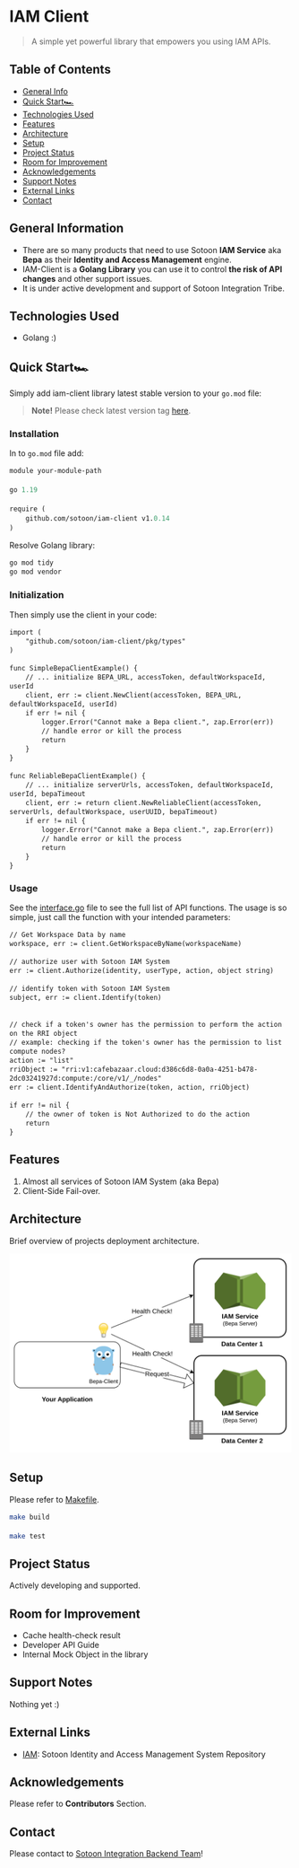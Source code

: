 # IAM Client
> A simple yet powerful library that empowers you using IAM APIs.

## Table of Contents
* [General Info](#general-information)
* [Quick Start🏎️](#quick-start)
* [Technologies Used](#technologies-used)
* [Features](#features)
* [Architecture](#architecture)
* [Setup](#setup)
* [Project Status](#project-status)
* [Room for Improvement](#room-for-improvement)
* [Acknowledgements](#acknowledgements)
* [Support Notes](#support-notes)
* [External Links](#external-links)
* [Contact](#contact)


## General Information
- There are so many products that need to use Sotoon **IAM Service** aka **Bepa** as their **Identity and Access Management** engine.
- IAM-Client is a **Golang Library** you can use it to control **the risk of API changes** and other support issues.
- It is under active development and support of Sotoon Integration Tribe.

## Technologies Used
- Golang :)

## Quick Start🏎 

Simply add iam-client library latest stable version to your `go.mod` file:
> **Note!** Please check latest version tag [here](https://github.com/sotoon/iam-client/tags).

### Installation

In to `go.mod` file add:
```mod
module your-module-path

go 1.19

require (
	github.com/sotoon/iam-client v1.0.14
)
```
Resolve Golang library:

```bash
go mod tidy
go mod vendor
```
### Initialization

Then simply use the client in your code:

```golang
import (
	"github.com/sotoon/iam-client/pkg/types"
)

func SimpleBepaClientExample() {
    // ... initialize BEPA_URL, accessToken, defaultWorkspaceId, userId
    client, err := client.NewClient(accessToken, BEPA_URL, defaultWorkspaceId, userId)
    if err != nil {
        logger.Error("Cannot make a Bepa client.", zap.Error(err))
        // handle error or kill the process
        return
    }
}

func ReliableBepaClientExample() {
    // ... initialize serverUrls, accessToken, defaultWorkspaceId, userId, bepaTimeout
    client, err := return client.NewReliableClient(accessToken, serverUrls, defaultWorkspace, userUUID, bepaTimeout)
    if err != nil {
        logger.Error("Cannot make a Bepa client.", zap.Error(err))
        // handle error or kill the process
        return
    }
}

```

### Usage

See the [interface.go](pkg/client/interface.go) file to see the full list of API functions. The usage is so simple, just call the function with your intended parameters:

```golang
// Get Workspace Data by name
workspace, err := client.GetWorkspaceByName(workspaceName)

// authorize user with Sotoon IAM System
err := client.Authorize(identity, userType, action, object string)

// identify token with Sotoon IAM System
subject, err := client.Identify(token)


// check if a token's owner has the permission to perform the action on the RRI object
// example: checking if the token's owner has the permission to list compute nodes?
action := "list"
rriObject := "rri:v1:cafebazaar.cloud:d386c6d8-0a0a-4251-b478-2dc03241927d:compute:/core/v1/_/nodes"
err := client.IdentifyAndAuthorize(token, action, rriObject)

if err != nil {
    // the owner of token is Not Authorized to do the action
    return
}

```

## Features

1. Almost all services of Sotoon IAM System (aka Bepa)
2. Client-Side Fail-over.

## Architecture
Brief overview of projects deployment architecture.

![Bepa Client Failover](./docs/bepa_client_failover.png)


## Setup
Please refer to [Makefile](Makefile).

```bash
make build

make test
```

## Project Status

Actively developing and supported.

## Room for Improvement
- Cache health-check result
- Developer API Guide
- Internal Mock Object in the library

## Support Notes
Nothing yet :)

## External Links

- [IAM](https://github.com/sotoon/iam-client): Sotoon Identity and Access Management System Repository

## Acknowledgements
Please refer to **Contributors** Section.


## Contact
Please contact to [Sotoon Integration Backend Team](https://github.com/sotoon)!
